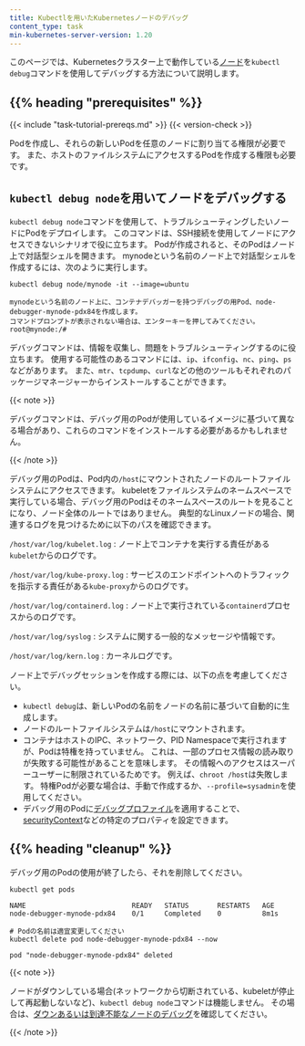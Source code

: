 ```yaml
---
title: Kubectlを用いたKubernetesノードのデバッグ
content_type: task
min-kubernetes-server-version: 1.20
---
```


<!-- overview -->
このページでは、Kubernetesクラスター上で動作している[ノード](/ja/docs/concepts/architecture/nodes/)を`kubectl debug`コマンドを使用してデバッグする方法について説明します。

## {{% heading "prerequisites" %}}

{{< include "task-tutorial-prereqs.md" >}} {{< version-check >}}

Podを作成し、それらの新しいPodを任意のノードに割り当てる権限が必要です。
また、ホストのファイルシステムにアクセスするPodを作成する権限も必要です。

<!-- steps -->

## `kubectl debug node`を用いてノードをデバッグする

`kubectl debug node`コマンドを使用して、トラブルシューティングしたいノードにPodをデプロイします。
このコマンドは、SSH接続を使用してノードにアクセスできないシナリオで役に立ちます。
Podが作成されると、そのPodはノード上で対話型シェルを開きます。
mynodeという名前のノード上で対話型シェルを作成するには、次のように実行します。

```shell
kubectl debug node/mynode -it --image=ubuntu
```

```console
mynodeという名前のノード上に、コンテナデバッガーを持つデバッグの用Pod、node-debugger-mynode-pdx84を作成します。
コマンドプロンプトが表示されない場合は、エンターキーを押してみてください。
root@mynode:/#
```

デバッグコマンドは、情報を収集し、問題をトラブルシューティングするのに役立ちます。
使用する可能性のあるコマンドには、`ip`、`ifconfig`、`nc`、`ping`、`ps`などがあります。
また、`mtr`、`tcpdump`、`curl`などの他のツールもそれぞれのパッケージマネージャーからインストールすることができます。

{{< note >}}

デバッグコマンドは、デバッグ用のPodが使用しているイメージに基づいて異なる場合があり、これらのコマンドをインストールする必要があるかもしれません。

{{< /note >}}

デバッグ用のPodは、Pod内の`/host`にマウントされたノードのルートファイルシステムにアクセスできます。
kubeletをファイルシステムのネームスペースで実行している場合、デバッグ用のPodはそのネームスペースのルートを見ることになり、ノード全体のルートではありません。
典型的なLinuxノードの場合、関連するログを見つけるために以下のパスを確認できます。

`/host/var/log/kubelet.log`
: ノード上でコンテナを実行する責任がある`kubelet`からのログです。

`/host/var/log/kube-proxy.log`
: サービスのエンドポイントへのトラフィックを指示する責任がある`kube-proxy`からのログです。

`/host/var/log/containerd.log`
: ノード上で実行されている`containerd`プロセスからのログです。

`/host/var/log/syslog`
: システムに関する一般的なメッセージや情報です。

`/host/var/log/kern.log`
: カーネルログです。

ノード上でデバッグセッションを作成する際には、以下の点を考慮してください。

* `kubectl debug`は、新しいPodの名前をノードの名前に基づいて自動的に生成します。
* ノードのルートファイルシステムは`/host`にマウントされます。
* コンテナはホストのIPC、ネットワーク、PID Namespaceで実行されますが、Podは特権を持っていません。
  これは、一部のプロセス情報の読み取りが失敗する可能性があることを意味します。
  その情報へのアクセスはスーパーユーザーに制限されているためです。
  例えば、`chroot /host`は失敗します。
  特権Podが必要な場合は、手動で作成するか、`--profile=sysadmin`を使用してください。
* デバッグ用のPodに[デバッグプロファイル](/ja/docs/tasks/debug/debug-application/debug-running-pod/#debugging-profiles)を適用することで、[securityContext](/ja/docs/tasks/configure-pod-container/security-context/)などの特定のプロパティを設定できます。

## {{% heading "cleanup" %}}

デバッグ用のPodの使用が終了したら、それを削除してください。

```shell
kubectl get pods
```

```none
NAME                          READY   STATUS       RESTARTS   AGE
node-debugger-mynode-pdx84    0/1     Completed    0          8m1s
```

```shell
# Podの名前は適宜変更してください
kubectl delete pod node-debugger-mynode-pdx84 --now
```

```none
pod "node-debugger-mynode-pdx84" deleted
```

{{< note >}}

ノードがダウンしている場合(ネットワークから切断されている、kubeletが停止して再起動しないなど)、`kubectl debug node`コマンドは機能しません。
その場合は、[ダウンあるいは到達不能なノードのデバッグ](/ja/docs/tasks/debug/debug-cluster/#example-debugging-a-down-unreachable-node)を確認してください。

{{< /note >}}
